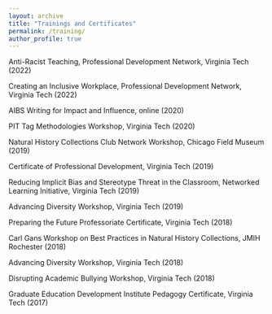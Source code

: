 ```yaml
---
layout: archive
title: "Trainings and Certificates"
permalink: /training/
author_profile: true
---
```


Anti-Racist Teaching, Professional Development Network, Virginia Tech (2022)
<br />

Creating an Inclusive Workplace, Professional Development Network, Virginia Tech (2022)
<br />

AIBS Writing for Impact and Influence, online (2020)
<br />

PIT Tag Methodologies Workshop, Virginia Tech (2020)
<br />

Natural History Collections Club Network Workshop, Chicago Field Museum (2019)
<br />

Certificate of Professional Development, Virginia Tech (2019)
<br />

Reducing Implicit Bias and Stereotype Threat in the Classroom, Networked Learning Initiative, Virginia Tech (2019)
<br />

Advancing Diversity Workshop, Virginia Tech (2019)
<br />

Preparing the Future Professoriate Certificate, Virginia Tech (2018)
<br />

Carl Gans Workshop on Best Practices in Natural History Collections, JMIH Rochester (2018)
<br />

Advancing Diversity Workshop, Virginia Tech (2018)
<br />

Disrupting Academic Bullying Workshop, Virginia Tech (2018)
<br />

Graduate Education Development Institute Pedagogy Certificate, Virginia Tech (2017)
